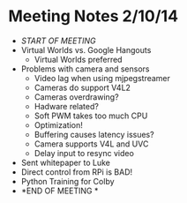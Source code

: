 Meeting Notes 2/10/14
=========================
* *START OF MEETING*
* Virtual Worlds vs. Google Hangouts
    * Virtual Worlds preferred
* Problems with camera and sensors
    * Video lag when using mjpegstreamer 
    * Cameras do support V4L2
    * Cameras overdrawing?
    * Hadware related?
    * Soft PWM takes too much CPU
    * Optimization!
    * Buffering causes latency issues?
    * Camera supports V4L and UVC
    * Delay input to resync video
* Sent whitepaper to Luke
* Direct control from RPi is BAD!
* Python Training for Colby 
* *END OF MEETING *